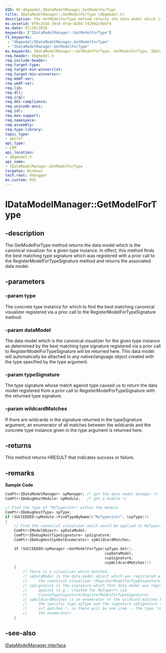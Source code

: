 ```yaml
---
UID: NF:dbgmodel.IDataModelManager.GetModelForType
title: IDataModelManager::GetModelForType (dbgmodel.h)
description: The GetModelForType method returns the data model which is the canonical visualizer for a given type instance.
ms.assetid: 0f9c3d16-39c6-4fae-8268-7429d2c9ddf4
ms.date: 07/19/2018
keywords: ["IDataModelManager::GetModelForType"]
f1_keywords:
 - "dbgmodel/IDataModelManager.GetModelForType"
 - "IDataModelManager.GetModelForType"
ms.keywords: IDataModelManager::GetModelForType, GetModelForType, IDataModelManager.GetModelForType, IDataModelManager::GetModelForType, IDataModelManager.GetModelForType
req.header: dbgmodel.h
req.include-header:
req.target-type:
req.target-min-winverclnt:
req.target-min-winversvr:
req.kmdf-ver:
req.umdf-ver:
req.lib:
req.dll:
req.irql: 
req.ddi-compliance:
req.unicode-ansi:
req.idl:
req.max-support:
req.namespace:
req.assembly:
req.type-library: 
topic_type: 
- apiref
api_type: 
- COM
api_location: 
- dbgmodel.h
api_name: 
- IDataModelManager.GetModelForType
targetos: Windows
tech.root: debugger
ms.custom: RS5
---
```


# IDataModelManager::GetModelForType


## -description

The GetModelForType method returns the data model which is the canonical visualizer for a given type instance. In effect, this method finds the best matching type signature which was registered with a prior call to the RegisterModelForTypeSignature method and returns the associated data model. 

## -parameters

### -param type
The concrete type instance for which to find the best matching canonical visualizer registered via a prior call to the RegisterModelForTypeSignature method.

### -param dataModel
The data model which is the canonical visualizer for the given type instance as determined by the best matching type signature registered via a prior call to RegisterModelForTypeSignature will be returned here. This data model will automatically be attached to any native/language object created with the type specified by the type argument.

### -param typeSignature
The type signature whose match against type caused us to return the data model registered from a prior call to RegisterModelForTypeSignature with the returned type signature. 

### -param wildcardMatches
If there are wildcards in the signature returned in the typeSignature argument, an enumerator of all matches between the wildcards and the concrete type instance given in the type argument is returned here.


## -returns
This method returns HRESULT that indicates success or failure.

## -remarks

**Sample Code**

```cpp
ComPtr<IDataModelManager> spManager; /* get the data model manager */
ComPtr<IDebugHostModule> spModule;   /* get a module */

// Find the type of "MyType<int>" within the module
ComPtr<IDebugHostType> spType;
if (SUCCEEDED(spModule->FindTypeByName(L"MyType<int>", &spType)))
{
    // Find the canonical visualizer which would be applied to MyType<int>
    ComPtr<IModelObject> spDataModel;
    ComPtr<IDebugHostTypeSignature> spSignature;
    ComPtr<IDebugHostSymbolEnumerator> spWildcardMatches;

    if (SUCCEEDED(spManager->GetModelForType(spType.Get(), 
                                             &spDataModel, 
                                             &spSignature, 
                                             &spWildcardMatches)))
    {
        // There is a visualizer which matched.
        // spDataModel is the data model object which was registered as 
        //     the canonical visualizer (RegisterModelForTypeSignature)
        // spSignature is the signature which that data model was registered 
        //     against (e.g.: created for MyType<*> via
        //     CreateTypeSignature/RegisterModelForTypeSignature)
        // spWildcardMatches is an enumerator of the wildcard matches between 
        //     the specific type spType and the signature spSignature (here 
        //     int matched *, so there will be one item -- the type 'int' in
        //     the enumerator)
    }
```

## -see-also

[IDataModelManager interface](nn-dbgmodel-idatamodelmanager.md)
